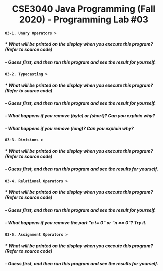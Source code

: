 # <h1 align="center"> CSE3040 Java Programming (Fall 2020) - Programming Lab #03
  
#### **`03-1. Unary Operators >`**

##### * What will be printed on the display when you execute this program? (Refer to source code)
##### - Guess first, and then run this program and see the result for yourself.

#### **`03-2. Typecasting >`**

##### * What will be printed on the display when you execute this program? (Refer to source code)
##### - Guess first, and then run this program and see the result for yourself.
##### - What happens if you remove (byte) or (short)? Can you explain why?
##### - What happens if you remove (long)? Can you explain why?

#### **`03-3. Divisions >`**

##### * What will be printed on the display when you execute this program? (Refer to source code)
##### - Guess first, and then run this program and see the results for yourself.

#### **`03-4. Relational Operators >`**

##### * What will be printed on the display when you execute this program? (Refer to source code)
##### - Guess first, and then run this program and see the result for yourself.
##### - What happens if you remove the part "n != 0" or "n == 0"? Try it.

#### **`03-5. Assignment Operators >`**

##### * What will be printed on the display when you execute this program? (Refer to source code)
##### - Guess first, and then run this program and see the results for yourself.


